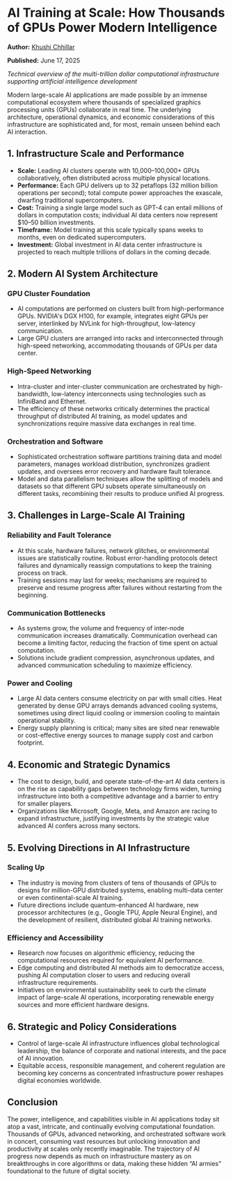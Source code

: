 # AI Training at Scale: How Thousands of GPUs Power Modern Intelligence

**Author:** [Khushi Chhillar](https://www.linkedin.com/in/kcl17/)  

**Published:** June 17, 2025

*Technical overview of the multi-trillion dollar computational infrastructure supporting artificial intelligence development*

Modern large-scale AI applications are made possible by an immense computational ecosystem where thousands of specialized graphics processing units (GPUs) collaborate in real time. The underlying architecture, operational dynamics, and economic considerations of this infrastructure are sophisticated and, for most, remain unseen behind each AI interaction.

## 1. Infrastructure Scale and Performance

- **Scale:** Leading AI clusters operate with 10,000–100,000+ GPUs collaboratively, often distributed across multiple physical locations.
- **Performance:** Each GPU delivers up to 32 petaflops (32 million billion operations per second); total compute power approaches the exascale, dwarfing traditional supercomputers.
- **Cost:** Training a single large model such as GPT-4 can entail millions of dollars in computation costs; individual AI data centers now represent $10–50 billion investments.
- **Timeframe:** Model training at this scale typically spans weeks to months, even on dedicated supercomputers.
- **Investment:** Global investment in AI data center infrastructure is projected to reach multiple trillions of dollars in the coming decade.

## 2. Modern AI System Architecture

### GPU Cluster Foundation

- AI computations are performed on clusters built from high-performance GPUs. NVIDIA's DGX H100, for example, integrates eight GPUs per server, interlinked by NVLink for high-throughput, low-latency communication.
- Large GPU clusters are arranged into racks and interconnected through high-speed networking, accommodating thousands of GPUs per data center.

### High-Speed Networking

- Intra-cluster and inter-cluster communication are orchestrated by high-bandwidth, low-latency interconnects using technologies such as InfiniBand and Ethernet.
- The efficiency of these networks critically determines the practical throughput of distributed AI training, as model updates and synchronizations require massive data exchanges in real time.

### Orchestration and Software

- Sophisticated orchestration software partitions training data and model parameters, manages workload distribution, synchronizes gradient updates, and oversees error recovery and hardware fault tolerance.
- Model and data parallelism techniques allow the splitting of models and datasets so that different GPU subsets operate simultaneously on different tasks, recombining their results to produce unified AI progress.

## 3. Challenges in Large-Scale AI Training

### Reliability and Fault Tolerance

- At this scale, hardware failures, network glitches, or environmental issues are statistically routine. Robust error-handling protocols detect failures and dynamically reassign computations to keep the training process on track.
- Training sessions may last for weeks; mechanisms are required to preserve and resume progress after failures without restarting from the beginning.

### Communication Bottlenecks

- As systems grow, the volume and frequency of inter-node communication increases dramatically. Communication overhead can become a limiting factor, reducing the fraction of time spent on actual computation.
- Solutions include gradient compression, asynchronous updates, and advanced communication scheduling to maximize efficiency.

### Power and Cooling

- Large AI data centers consume electricity on par with small cities. Heat generated by dense GPU arrays demands advanced cooling systems, sometimes using direct liquid cooling or immersion cooling to maintain operational stability.
- Energy supply planning is critical; many sites are sited near renewable or cost-effective energy sources to manage supply cost and carbon footprint.

## 4. Economic and Strategic Dynamics

- The cost to design, build, and operate state-of-the-art AI data centers is on the rise as capability gaps between technology firms widen, turning infrastructure into both a competitive advantage and a barrier to entry for smaller players.
- Organizations like Microsoft, Google, Meta, and Amazon are racing to expand infrastructure, justifying investments by the strategic value advanced AI confers across many sectors.

## 5. Evolving Directions in AI Infrastructure

### Scaling Up

- The industry is moving from clusters of tens of thousands of GPUs to designs for million-GPU distributed systems, enabling multi-data center or even continental-scale AI training.
- Future directions include quantum-enhanced AI hardware, new processor architectures (e.g., Google TPU, Apple Neural Engine), and the development of resilient, distributed global AI training networks.

### Efficiency and Accessibility

- Research now focuses on algorithmic efficiency, reducing the computational resources required for equivalent AI performance.
- Edge computing and distributed AI methods aim to democratize access, pushing AI computation closer to users and reducing overall infrastructure requirements.
- Initiatives on environmental sustainability seek to curb the climate impact of large-scale AI operations, incorporating renewable energy sources and more efficient hardware designs.

## 6. Strategic and Policy Considerations

- Control of large-scale AI infrastructure influences global technological leadership, the balance of corporate and national interests, and the pace of AI innovation.
- Equitable access, responsible management, and coherent regulation are becoming key concerns as concentrated infrastructure power reshapes digital economies worldwide.

## Conclusion

The power, intelligence, and capabilities visible in AI applications today sit atop a vast, intricate, and continually evolving computational foundation. Thousands of GPUs, advanced networking, and orchestrated software work in concert, consuming vast resources but unlocking innovation and productivity at scales only recently imaginable. The trajectory of AI progress now depends as much on infrastructure mastery as on breakthroughs in core algorithms or data, making these hidden “AI armies” foundational to the future of digital society.
